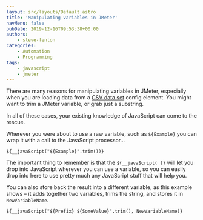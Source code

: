 ```yaml
---
layout: src/layouts/Default.astro
title: 'Manipulating variables in JMeter'
navMenu: false
pubDate: 2019-12-16T09:53:38+00:00
authors:
    - steve-fenton
categories:
    - Automation
    - Programming
tags:
    - javascript
    - jmeter
---
```


There are many reasons for manipulating variables in JMeter, especially when you are loading data from a [CSV data set](/2014/03/really-useful-jmeter-csv-data-set-config/) config element. You might want to trim a JMeter variable, or grab just a substring.

In all of these cases, your existing knowledge of JavaScript can come to the rescue.

Wherever you were about to use a raw variable, such as `${Example}` you can wrap it with a call to the JavaScript processor…

```
${__javaScript("${Example}".trim())}
```

The important thing to remember is that the `${__javaScript( )}` will let you drop into JavaScript wherever you can use a variable, so you can easily drop into here to use pretty much any JavaScript stuff that will help you.

You can also store back the result into a different variable, as this example shows – it adds together two variables, trims the string, and stores it in `NewVariableName`.

```
${__javaScript("${Prefix} ${SomeValue}".trim(), NewVariableName)}
```